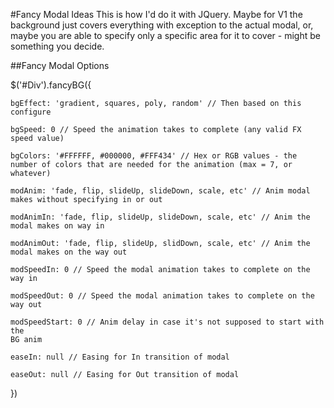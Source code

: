 
#Fancy Modal Ideas
This is how I'd do it with JQuery. Maybe for V1 the background just covers everything with exception to the actual modal, or, maybe you are able to specify only a specific area for it to cover - might be something you decide.

##Fancy Modal Options

$('#Div').fancyBG({
    
    bgEffect: 'gradient, squares, poly, random' // Then based on this configure

    bgSpeed: 0 // Speed the animation takes to complete (any valid FX speed value)

    bgColors: '#FFFFFF, #000000, #FFF434' // Hex or RGB values - the number of colors that are needed for the animation (max = 7, or whatever)

    modAnim: 'fade, flip, slideUp, slideDown, scale, etc' // Anim modal makes without specifying in or out

    modAnimIn: 'fade, flip, slideUp, slideDown, scale, etc' // Anim the modal makes on way in

    modAnimOut: 'fade, flip, slideUp, slidDown, scale, etc' // Anim the modal makes on the way out

    modSpeedIn: 0 // Speed the modal animation takes to complete on the way in

    modSpeedOut: 0 // Speed the modal animation takes to complete on the way out

    modSpeedStart: 0 // Anim delay in case it's not supposed to start with the 
    BG anim

    easeIn: null // Easing for In transition of modal

    easeOut: null // Easing for Out transition of modal

})

